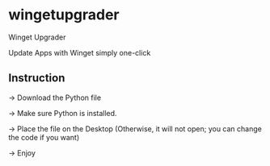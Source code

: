 # wingetupgrader
Winget Upgrader

Update Apps with Winget simply one-click

Instruction
--------------
-> Download the Python file

-> Make sure Python is installed.

-> Place the file on the Desktop (Otherwise, it will not open; you can change the code if you want)

-> Enjoy
